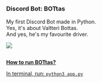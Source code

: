 ##

### Discord Bot: BOTtas

My first Discord Bot made in Python. <br/>
Yes, it's about Valtteri Bottas. <br/>
And yes, he's my favourite driver. <br/>

<a href="#"><img src="https://media.tenor.com/-wzjP690nzkAAAAC/alfa-romeo-formula1.gif">

##

**How to run BOTtas?**

In terminal, run:
```python3 app.py```

##

